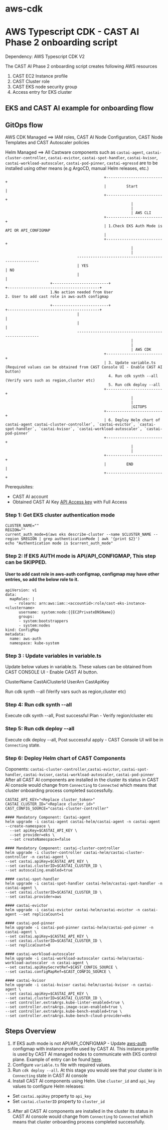 # aws-cdk

# AWS Typescript CDK - CAST AI Phase 2 onboarding script

Dependency: AWS Typescript CDK V2

The CAST AI Phase 2 onboarding script creates following AWS resources 
1. CAST EC2 Instance profile
2. CAST Cluster role
3. CAST EKS node security group
4. Access entry for EKS cluster 


## EKS and CAST AI example for onboarding flow

## GitOps flow 

AWS CDK Managed ==>  IAM roles, CAST AI Node Configuration, CAST Node Templates and CAST Autoscaler policies

Helm Managed ==>  All Castware components such as `castai-agent`, `castai-cluster-controller`, `castai-evictor`, `castai-spot-handler`, `castai-kvisor`, `castai-workload-autoscaler`, `castai-pod-pinner`, `castai-egressd` are to be installed using other means (e.g ArgoCD, manual Helm releases, etc.)


                                                +-------------------------+
                                                |         Start           |
                                                +-------------------------+
                                                            |
                                                            | 
                                                            | AWS CLI
                                                +-------------------------+
                                                | 1.Check EKS Auth Mode is API OR API_CONFIGMAP
                                                | 
                                                +-------------------------+
                                                            |
                                                            | 
                                    -----------------------------------------------------
                                    | YES                                               | NO
                                    |                                                   |
                        +-------------------------+                      +-----------------------------------------+
                        1.No action needed from User                     2. User to add cast role in aws-auth configmap
                        
                        +-------------------------+                      +-----------------------------------------+
                                    |                                                   |
                                    |                                                   |
                                    -----------------------------------------------------
                                                            | 
                                                            | 
                                                            | AWS CDK
                                                +-------------------------+
                                                | 3. Update variable.ts (Required values can be obtained from CAST Console UI - Enable CAST AI button)
                                                  4. Run cdk synth --all (Verify vars such as region,cluster etc)
                                                  5. Run cdk deploy --all 
                                                +-------------------------+
                                                            | 
                                                            | 
                                                            |GITOPS
                                                +-------------------------+
                                                | 6. Deploy Helm chart of castai-agent castai-cluster-controller`, `castai-evictor`, `castai-spot-handler`, `castai-kvisor`, `castai-workload-autoscaler`, `castai-pod-pinner`
                                                +-------------------------+         
                                                            | 
                                                            | 
                                                +-------------------------+
                                                |         END             |
                                                +-------------------------+


Prerequisites:
- CAST AI account
- Obtained CAST AI Key [API Access key](https://docs.cast.ai/docs/authentication#obtaining-api-access-key) with Full Access


### Step 1: Get EKS cluster authentication mode
```
CLUSTER_NAME=""
REGION="" 
current_auth_mode=$(aws eks describe-cluster --name $CLUSTER_NAME --region $REGION | grep authenticationMode | awk '{print $2}') 
echo "Authentication mode is $current_auth_mode"
```


### Step 2: If EKS AUTH mode is API/API_CONFIGMAP, This step can be SKIPPED.
#### User to add cast role in aws-auth configmap, configmap may have other entries, so add the below role to it.
```
apiVersion: v1
data:
  mapRoles: |
    - rolearn: arn:aws:iam::<accountid>:role/cast-eks-instance-<clustername>
      username: system:node:{{EC2PrivateDNSName}}
      groups:
      - system:bootstrappers
      - system:nodes
kind: ConfigMap
metadata:
  name: aws-auth
  namespace: kube-system
```

### Step 3 : Update variables in variable.ts 

Update below values in variable.ts. These values can be obtained from CAST CONSOLE UI - Enable CAST AI button. 

ClusterName
CastAiClusterId
UserArn
CastApiKey

Run cdk synth --all (Verify vars such as region,cluster etc)

### Step 4: Run cdk synth --all
Execute cdk synth --all, Post successful Plan - Verify region/cluster etc

### Step 5: Run cdk deploy --all
Execute cdk deploy --all, Post successful apply - CAST Console UI will be in `Connecting` state.

### Step 6: Deploy Helm chart of CAST Components
Coponents: `castai-cluster-controller`,`castai-evictor`, `castai-spot-handler`, `castai-kvisor`, `castai-workload-autoscaler`, `castai-pod-pinner` \
After all CAST AI components are installed in the cluster its status in CAST AI console would change from `Connecting` to `Connected` which means that cluster onboarding process completed successfully.

```
CASTAI_API_KEY="<Replace cluster_token>"
CASTAI_CLUSTER_ID="<Replace cluster_id>"
CAST_CONFIG_SOURCE="castai-cluster-controller"

#### Mandatory Component: Castai-agent
helm upgrade -i castai-agent castai-helm/castai-agent -n castai-agent --create-namespace \
  --set apiKey=$CASTAI_API_KEY \
  --set provider=eks \
  --set createNamespace=false

#### Mandatory Component: castai-cluster-controller
helm upgrade -i cluster-controller castai-helm/castai-cluster-controller -n castai-agent \
--set castai.apiKey=$CASTAI_API_KEY \
--set castai.clusterID=$CASTAI_CLUSTER_ID \
--set autoscaling.enabled=true

#### castai-spot-handler
helm upgrade -i castai-spot-handler castai-helm/castai-spot-handler -n castai-agent \
--set castai.clusterID=$CASTAI_CLUSTER_ID \
--set castai.provider=aws

#### castai-evictor
helm upgrade -i castai-evictor castai-helm/castai-evictor -n castai-agent --set replicaCount=1

#### castai-pod-pinner
helm upgrade -i castai-pod-pinner castai-helm/castai-pod-pinner -n castai-agent \
--set castai.apiKey=$CASTAI_API_KEY \
--set castai.clusterID=$CASTAI_CLUSTER_ID \
--set replicaCount=0

#### castai-workload-autoscaler
helm upgrade -i castai-workload-autoscaler castai-helm/castai-workload-autoscaler -n castai-agent \
--set castai.apiKeySecretRef=$CAST_CONFIG_SOURCE \
--set castai.configMapRef=$CAST_CONFIG_SOURCE \

#### castai-kvisor
helm upgrade -i castai-kvisor castai-helm/castai-kvisor -n castai-agent \
--set castai.apiKey=$CASTAI_API_KEY \
--set castai.clusterID=$CASTAI_CLUSTER_ID \
--set controller.extraArgs.kube-linter-enabled=true \
--set controller.extraArgs.image-scan-enabled=true \
--set controller.extraArgs.kube-bench-enabled=true \
--set controller.extraArgs.kube-bench-cloud-provider=eks
```

## Steps Overview

1. If EKS auth mode is not API/API_CONFIGMAP - Update [aws-auth](https://docs.aws.amazon.com/eks/latest/userguide/add-user-role.html) configmap with instance profile used by CAST AI. This instance profile is used by CAST AI managed nodes to communicate with EKS control plane.  Example of entry can be found [here](https://github.com/castai/terraform-provider-castai/blob/157babd57b0977f499eb162e9bee27bee51d292a/examples/eks/eks_cluster_assumerole/eks.tf#L28-L38).
2. Configure `variable.ts` file with required values.
3. Run `cdk deploy --all`. At this stage you would see that your cluster is in `Connecting` state in CAST AI console
4. Install CAST AI components using Helm. Use `cluster_id` and `api_key` values to configure Helm releases:
- Set `castai.apiKey` property to `api_key`
- Set `castai.clusterID` property to `cluster_id`
5. After all CAST AI components are installed in the cluster its status in CAST AI console would change from `Connecting` to `Connected` which means that cluster onboarding process completed successfully.